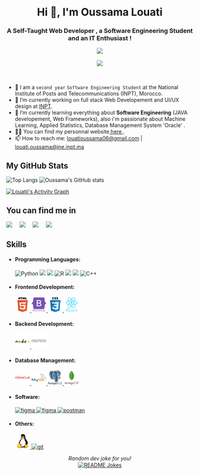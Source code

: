 <h1 align="center">Hi 👋, I'm Oussama Louati</h1>

<h3 align="center">A Self-Taught Web Developer , a Software Engineering Student and an IT Enthusiast !</h3>

<p align="center">
  <a href="https://github.com/DenverCoder1/readme-typing-svg"><img src="https://readme-typing-svg.herokuapp.com?lines=Software+Engineering+Student;Web+Developer;UX/UI+Enthusiast;Open+Source+Lover%20&center=true&width=500&height=50"></a>
</p>

<p align="center">
   <img src="https://komarev.com/ghpvc/?username=ossamalouati&style=for-the-badge&color=130F60" />
<p>
<br>
  
  
-  :school: I am a `second year` `Software Engineering Student` at the National Institute of Posts and Telecommunications (INPT), Morocco.
- 🔭 I’m currently working on full stack Web Developement and UI/UX design  at <a href="http://www.inpt.ac.ma" target="_blank">INPT</a>.
- 🌱 I’m currently learning everything about <strong>Software Engineering</strong> (JAVA developement, Web Frameworks), also i'm passionate about Machine Learning, Applied Statistics, Database Management System 'Oracle' .
- 👨‍💻 You can find my personnal website<a href="https://ossamalouati.github.io" target="_blank"> here </a>.
- 📫 How to reach me: louatioussama06@gmail.com | louati.oussama@ine.inpt.ma
  
  

<h2 align="left">My GitHub Stats</h2>


![Top Langs](https://github-readme-stats.vercel.app/api/top-langs/?username=ossamalouati&layout=compact&theme=radical&hide_border=false&line_height=30&title_color=7A7ADB&icon_color=2234AE&text_color=D3D3D3&bg_color=0,000000,130F40)
![Oussama's GitHub stats](https://github-readme-stats.vercel.app/api?username=ossamalouati&show_icons=true&include_all_commits=trueshow_icons=true&line_height=20&title_color=7A7ADB&icon_color=2234AE&text_color=D3D3D3&bg_color=0,000000,130F40)



   <a href="https://github.com/ossamalouati"><img alt="Louatii's Activity Graph" src="https://activity-graph.herokuapp.com/graph?username=ossamalouati&custom_title=OssamaLouati's%20Contribution%20Graph&theme=react-dark" /></a>

  
  

<h2 align="left">You can find me in</h2>

  <p align="left">
  <a href="mailto:louatioussama06@gmail.com?subject=Olá%20From%20github"><img src="https://img.shields.io/badge/gmail-%23D14836.svg?&style=for-the-badge&logo=gmail&logoColor=white" /></a>&nbsp;&nbsp;&nbsp;&nbsp;
  <a href="https://www.facebook.com/profile.php?id=100063144627136"><img src="https://img.shields.io/badge/facebook-%233B5998.svg?&style=for-the-badge&logo=facebook&logoColor=white" /></a>&nbsp;&nbsp;&nbsp;&nbsp;
  <a href="https://www.instagram.com/oussama__louati/"><img src="https://img.shields.io/badge/instagram-%23dc2743.svg?&style=for-the-badge&logo=instagram&logoColor=white" /></a>&nbsp;&nbsp;&nbsp;&nbsp;
  <a href="https://www.linkedin.com/in/louatioussama/"><img src="https://img.shields.io/badge/linkedin-%230077B5.svg?&style=for-the-badge&logo=linkedin&logoColor=white" /></a>&nbsp;&nbsp;&nbsp;&nbsp;
</p>

<h2 align="left">Skills</h2>
<ul>
  <li>
<h4 align="left">Programming Languages:</h3>
    <img alt="Python" src="https://img.shields.io/badge/Python-000.svg?logo=python&style=for-the-badge"/>
    <img src="https://img.shields.io/badge/JS-000.svg?style=for-the-badge&logo=javascript"/>
    <img src="https://img.shields.io/badge/TS-000.svg?style=for-the-badge&logo=typescript"/>
    <img alt="R" src="https://img.shields.io/badge/-R-000.svg?logo=r&logoColor=blue&style=for-the-badge"/>
    <img src="https://img.shields.io/badge/PHP-000.svg?style=for-the-badge&logo=php"/>
    <img src="https://img.shields.io/badge/java-000.svg?style=for-the-badge&logo=java&logoColor=ed8b00"/>
    <img alt="C++" src="https://img.shields.io/badge/c++-000.svg?style=for-the-badge&logo=c%2B%2B&logoColor=2a518c"/>
  </li>
  <li>
<h4 align="left">Frontend Development:</h3>
<p align="left">
    <a href="https://www.w3.org/html/" target="_blank" rel="noreferrer"> <img src="https://raw.githubusercontent.com/devicons/devicon/master/icons/html5/html5-original-wordmark.svg" alt="html5" width="40" height="40"/> </a> 
    <a href="https://getbootstrap.com" target="_blank" rel="noreferrer"> <img src="https://raw.githubusercontent.com/devicons/devicon/master/icons/bootstrap/bootstrap-plain-wordmark.svg" alt="bootstrap" width="40" height="40"/> </a> 
    <a href="https://www.w3schools.com/css/" target="_blank" rel="noreferrer"> <img src="https://raw.githubusercontent.com/devicons/devicon/master/icons/css3/css3-original-wordmark.svg" alt="css3" width="40" height="40"/> </a>
    <a href="https://reactjs.org/" target="_blank" rel="noreferrer"> <img src="https://raw.githubusercontent.com/devicons/devicon/master/icons/react/react-original-wordmark.svg" alt="react" width="40" height="40"/> </a> 
</p>
  </li>
  <li>
<h4 align="left">Backend Development:</h3>
<p align="left">
    <a href="https://nodejs.org" target="_blank" rel="noreferrer"> <img src="https://raw.githubusercontent.com/devicons/devicon/master/icons/nodejs/nodejs-original-wordmark.svg" alt="nodejs" width="40" height="40"/> </a>
    <a href="https://expressjs.com" target="_blank" rel="noreferrer"> <img src="https://raw.githubusercontent.com/devicons/devicon/master/icons/express/express-original-wordmark.svg" alt="express" width="40" height="40"/> </a> 
</p>
  </li>
  <li>
<h4 align="left">Database Management:</h3>
<p align="left">   
    <a href="https://www.oracle.com/" target="_blank" rel="noreferrer"> <img src="https://raw.githubusercontent.com/devicons/devicon/master/icons/oracle/oracle-original.svg" alt="oracle" width="40" height="40"/> </a>
    <a href="https://www.mysql.com/" target="_blank" rel="noreferrer"> <img src="https://raw.githubusercontent.com/devicons/devicon/master/icons/mysql/mysql-original-wordmark.svg" alt="mysql" width="40" height="40"/> </a>
    <a href="https://www.postgresql.org" target="_blank" rel="noreferrer"> <img src="https://raw.githubusercontent.com/devicons/devicon/master/icons/postgresql/postgresql-original-wordmark.svg" alt="postgresql" width="40" height="40"/> </a>
    <a href="https://www.mongodb.com/" target="_blank" rel="noreferrer"> <img src="https://raw.githubusercontent.com/devicons/devicon/master/icons/mongodb/mongodb-original-wordmark.svg" alt="mongodb" width="40" height="40"/> </a>
</p>
  </li>
  <li>
<h4 align="left">Software:</h3>
<p align="left">
    <a href="https://www.figma.com/" target="_blank" rel="noreferrer"> <img src="https://www.vectorlogo.zone/logos/figma/figma-icon.svg" alt="figma" width="40" height="40"/> </a>
    <a href="https://www.canva.com/" target="_blank" rel="noreferrer"> <img src="https://www.vectorlogo.zone/logos/canva/canva-ar21.svg" alt="figma" width="40" height="40"/> </a>
    <a href="https://postman.com" target="_blank" rel="noreferrer"> <img src="https://www.vectorlogo.zone/logos/getpostman/getpostman-icon.svg" alt="postman" width="40" height="40"/> </a>
</p>
  </li>
  <li>
<h4 align="left">Others:</h3>
<p align="left">
    <a href="https://www.linux.org/" target="_blank" rel="noreferrer"> <img src="https://raw.githubusercontent.com/devicons/devicon/master/icons/linux/linux-original.svg" alt="linux" width="40" height="40"/> </a>
    <a href="https://git-scm.com/" target="_blank" rel="noreferrer"> <img src="https://www.vectorlogo.zone/logos/git-scm/git-scm-icon.svg" alt="git" width="40" height="40"/> </a> 
</p>
  </li>
</ul>

<p align="center">
  <i>Random dev joke for you!</i><br>
<a href="https://readme-jokes.vercel.app"><img align="center" src="https://readme-jokes.vercel.app/api?bgColor=%23073b4c&textColor=%2306d6a0&aColor=%2306d6a0&borderColor=%2306d6a0" alt="README Jokes"></a>
  </p>


